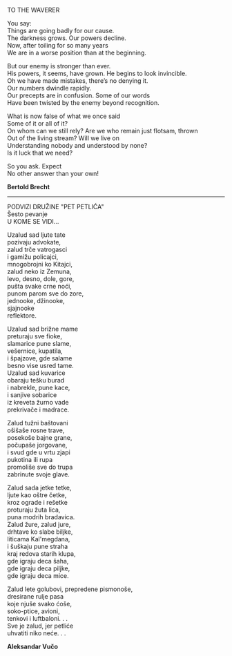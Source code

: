 TO THE WAVERER  

You say:  
Things are going badly for our cause.  
The darkness grows. Our powers decline.  
Now, after toiling for so many years  
We are in a worse position than at the beginning.  
  
But our enemy is stronger than ever.  
His powers, it seems, have grown. He begins to look invincible.  
Oh we have made mistakes, there’s no denying it.  
Our numbers dwindle rapidly.  
Our precepts are in confusion. Some of our words  
Have been twisted by the enemy beyond recognition.  
  
What is now false of what we once said  
Some of it or all of it?  
On whom can we still rely? Are we who remain just flotsam, thrown  
Out of the living stream? Will we live on  
Understanding nobody and understood by none?  
Is it luck that we need?  
  
So you ask. Expect  
No other answer than your own!  

**Bertold Brecht**

- - -

PODVIZI DRUŽINE "PET PETLIĆA"  
Šesto pevanje  
U KOME SE VIDI...  
 
Uzalud sad ljute tate  
pozivaju advokate,  
zalud trče vatrogasci  
i gamižu policajci,  
mnogobrojni ko Kitajci,  
zalud neko iz Zemuna,  
levo, desno, dole, gore,  
pušta svake crne noći,  
punom parom sve do zore,  
jednooke, džinooke,  
sjajnooke  
reflektore.  
  
Uzalud sad brižne mame  
preturaju sve fioke,  
slamarice pune slame,  
vešernice, kupatila,  
i špajzove, gde salame  
besno vise usred tame.  
Uzalud sad kuvarice  
obaraju tešku burad  
i nabrekle, pune kace,  
i sanjive sobarice  
iz kreveta žurno vade  
prekrivače i madrace.  
   
Zalud tužni baštovani  
ošišaše rosne trave,  
posekoše bajne grane,  
počupaše jorgovane,  
i svud gde u vrtu zjapi  
pukotina ili rupa  
promoliše sve do trupa  
zabrinute svoje glave.  
   
Zalud sada jetke tetke,  
ljute kao oštre četke,  
kroz ograde i rešetke  
proturaju žuta lica,  
puna modrih bradavica.  
Zalud žure, zalud jure,  
drhtave ko slabe biljke,  
liticama Kal'megdana,  
i šuškaju pune straha  
kraj redova starih klupa,  
gde igraju deca šaha,  
gde igraju deca piljke,  
gde igraju deca mice.  
  
Zalud lete golubovi,
prepredene pismonoše,  
dresirane rulje pasa  
koje njuše svako ćoše,  
soko-ptice, avioni,  
tenkovi i luftbaloni. . .  
Sve je zalud, jer petliće  
uhvatiti niko neće. . .  
  
**Aleksandar Vučo**





